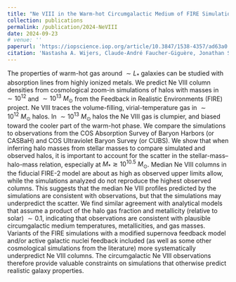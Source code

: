 ```yaml
---
title: "Ne VIII in the Warm-hot Circumgalactic Medium of FIRE Simulations and in Observations"
collection: publications
permalink: /publication/2024-NeVIII
date: 2024-09-23
# venue: ''
paperurl: 'https://iopscience.iop.org/article/10.3847/1538-4357/ad63a0'
citation: 'Nastasha A. Wijers, Claude-André Faucher-Giguère, Jonathan Stern, Lindsey Byrne, <b>Imran Sultan</b>. 2024. <i>The Astrophysical Journal</i>, 973, 99'
---
```

The properties of warm-hot gas around $\sim L_\ast$ galaxies can be studied with absorption lines from highly ionized metals. We predict Ne VIII column densities from cosmological zoom-in simulations of halos with masses in $\sim 10^{12}$ and $\sim 10^{13}\ M_\odot$ from the Feedback in Realistic Environments (FIRE) project. Ne VIII traces the volume-filling, virial-temperature gas in $\sim 10^{12}\ M_\odot$ halos. In $\sim 10^{13}\ M_\odot$ halos the Ne VIII gas is clumpier, and biased toward the cooler part of the warm-hot phase. We compare the simulations to observations from the COS Absorption Survey of Baryon Harbors (or CASBaH) and COS Ultraviolet Baryon Survey (or CUBS). We show that when inferring halo masses from stellar masses to compare simulated and observed halos, it is important to account for the scatter in the stellar-mass–halo-mass relation, especially at $M_* \gtrsim 10^{10.5}\ M_\odot$. Median Ne VIII columns in the fiducial FIRE-2 model are about as high as observed upper limits allow, while the simulations analyzed do not reproduce the highest observed columns. This suggests that the median Ne VIII profiles predicted by the simulations are consistent with observations, but that the simulations may underpredict the scatter. We find similar agreement with analytical models that assume a product of the halo gas fraction and metallicity (relative to solar) $\sim 0.1$, indicating that observations are consistent with plausible circumgalactic medium temperatures, metallicities, and gas masses. Variants of the FIRE simulations with a modified supernova feedback model and/or active galactic nuclei feedback included (as well as some other cosmological simulations from the literature) more systematically underpredict Ne VIII columns. The circumgalactic Ne VIII observations therefore provide valuable constraints on simulations that otherwise predict realistic galaxy properties.
